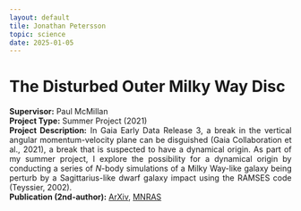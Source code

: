 ```yaml
---
layout: default
tile: Jonathan Petersson
topic: science
date: 2025-01-05
---
```


# The Disturbed Outer Milky Way Disc

<div style="text-align: justify;">
    <b>Supervisor:</b> Paul McMillan<br>
    <b>Project Type:</b> Summer Project (2021)<br>
    <b>Project Description:</b> In Gaia Early Data Release 3, a break in the vertical angular momentum-velocity plane can be disguished (Gaia Collaboration et al., 2021), a break that is suspected to have a dynamical origin. 
    As part of my summer project, I explore the possibility for a dynamical origin by conducting a series of <i>N</i>-body simulations of a Milky Way-like galaxy being perturb by a Sagittarius-like dwarf galaxy impact using the RAMSES code (Teyssier, 2002).<br>
    <b>Publication (2nd-author):</b> <a class="link" href="https://arxiv.org/abs/2206.04059">ArXiv</a>, <a class="link" href="https://academic.oup.com/mnras/article/516/4/4988/6701646">MNRAS</a><br>
    <!-- <img src="images/sp21_vzlz_phi1_zminus_extra_output_00038.png" alt="summerproject1" width="100%"> -->
    <!-- <img src="images/sp21_vzlz_phi1_zplus_extra_output_00038.png" alt="summerproject1" width="100%"> -->
</div>

